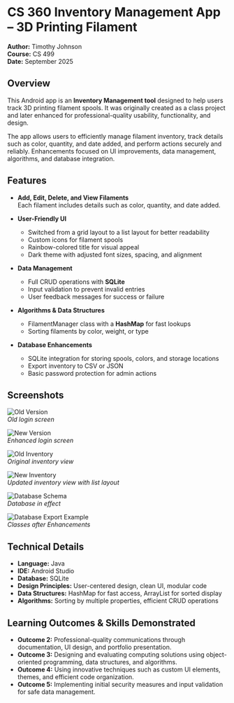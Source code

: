 # CS 360 Inventory Management App – 3D Printing Filament

**Author:** Timothy Johnson  
**Course:** CS 499  
**Date:** September 2025  

## Overview
This Android app is an **Inventory Management tool** designed to help users track 3D printing filament spools. It was originally created as a class project and later enhanced for professional-quality usability, functionality, and design.  

The app allows users to efficiently manage filament inventory, track details such as color, quantity, and date added, and perform actions securely and reliably. Enhancements focused on UI improvements, data management, algorithms, and database integration.

## Features
- **Add, Edit, Delete, and View Filaments**  
  Each filament includes details such as color, quantity, and date added.

- **User-Friendly UI**  
  - Switched from a grid layout to a list layout for better readability  
  - Custom icons for filament spools  
  - Rainbow-colored title for visual appeal  
  - Dark theme with adjusted font sizes, spacing, and alignment  

- **Data Management**  
  - Full CRUD operations with **SQLite**  
  - Input validation to prevent invalid entries  
  - User feedback messages for success or failure  

- **Algorithms & Data Structures**  
  - FilamentManager class with a **HashMap** for fast lookups  
  - Sorting filaments by color, weight, or type  

- **Database Enhancements**  
  - SQLite integration for storing spools, colors, and storage locations  
  - Export inventory to CSV or JSON  
  - Basic password protection for admin actions  

## Screenshots
![Old Version](images/old1.png)  
*Old login screen*  

![New Version](images/new1.png)  
*Enhanced login screen*  

![Old Inventory](images/old2.png)  
*Original inventory view*  

![New Inventory](images/new2.png)  
*Updated inventory view with list layout*  

![Database Schema](images/newnewnew.png)  
*Database in effect*  

![Database Export Example](images/databasehelper.png)  
*Classes after Enhancements*  

## Technical Details
- **Language:** Java  
- **IDE:** Android Studio  
- **Database:** SQLite  
- **Design Principles:** User-centered design, clean UI, modular code  
- **Data Structures:** HashMap for fast access, ArrayList for sorted display  
- **Algorithms:** Sorting by multiple properties, efficient CRUD operations  

## Learning Outcomes & Skills Demonstrated
- **Outcome 2:** Professional-quality communications through documentation, UI design, and portfolio presentation.  
- **Outcome 3:** Designing and evaluating computing solutions using object-oriented programming, data structures, and algorithms.  
- **Outcome 4:** Using innovative techniques such as custom UI elements, themes, and efficient code organization.  
- **Outcome 5:** Implementing initial security measures and input validation for safe data management.  
